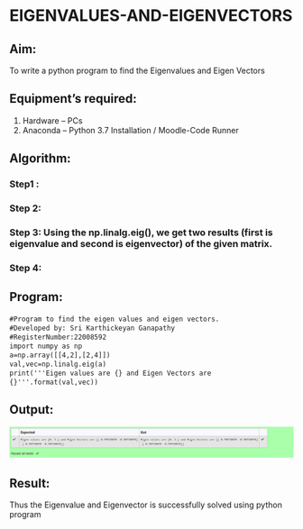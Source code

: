 # EIGENVALUES-AND-EIGENVECTORS
## Aim:
To write a python program to find the Eigenvalues and Eigen Vectors
## Equipment’s required:
1. 	Hardware – PCs
2. 	Anaconda – Python 3.7 Installation / Moodle-Code Runner
## Algorithm:
### Step1 : 
### Step 2: 
### Step 3: Using the np.linalg.eig(),  we get two results (first is eigenvalue and second is eigenvector) of the given matrix.
### Step 4: 

## Program:
```
#Program to find the eigen values and eigen vectors.
#Developed by: Sri Karthickeyan Ganapathy
#RegisterNumber:22008592
import numpy as np
a=np.array([[4,2],[2,4]])
val,vec=np.linalg.eig(a)
print('''Eigen values are {} and Eigen Vectors are {}'''.format(val,vec))
```
## Output:
![output](op1.png)
## Result:
Thus the Eigenvalue and Eigenvector is successfully solved using python program
